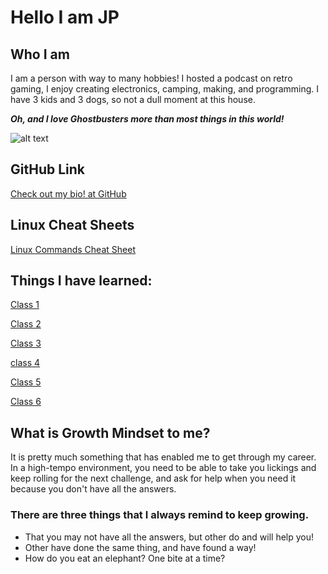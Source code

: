 # Hello I am JP  

## Who I am

I am a person with way to many hobbies!  I hosted a podcast on retro gaming, I enjoy creating electronics, camping, making, and programming.  I have 3 kids and 3 dogs, so not a dull moment at this house.  

***Oh, and I love *Ghostbusters* more than most things in this world!***

![alt text](https://d1yjjnpx0p53s8.cloudfront.net/styles/logo-original-577x577/s3/052014/ghostbusters_logo_1984_no_fill.png "Ghostbusters")

## GitHub Link

[Check out my bio! at GitHub](https://github.com/4a50)

## Linux Cheat Sheets

[Linux Commands Cheat Sheet](LinuxCheetSheet.md)

## Things I have learned:

[Class 1](DAY1.md)

[Class 2](README.md)

[Class 3](git-revisions.md)

[class 4](HTML-structure.md)

[Class 5](css-color.md)

[Class 6](jsStuff.md)

## What is Growth Mindset to me?

It is pretty much something that has enabled me to get through my career.  In a high-tempo environment, you need to be able to take you lickings and keep rolling for the next challenge, and ask for help when you need it because you don't have all the answers.

### There are three things that I always remind to keep growing.

- That you may not have all the answers, but other do and will help you!
- Other have done the same thing, and have found a way!
- How do you eat an elephant?  One bite at a time?
